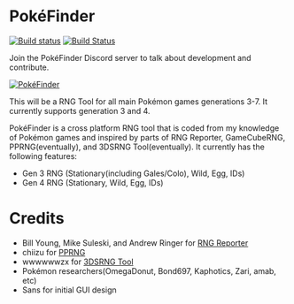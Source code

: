 # PokéFinder
[![Build status](https://ci.appveyor.com/api/projects/status/github/Admiral-Fish/PokeFinder?branch=master&svg=true)](https://ci.appveyor.com/project/Admiral-Fish/PokeFinder)
[![Build Status](https://travis-ci.org/Admiral-Fish/PokeFinder.svg?branch=master)](https://travis-ci.org/Admiral-Fish/PokeFinder) 

Join the PokéFinder Discord server to talk about development and contribute.

[![PokéFinder](https://discordapp.com/assets/07dca80a102d4149e9736d4b162cff6f.ico)](https://discord.gg/XmgQF9X)

This will be a RNG Tool for all main Pokémon games generations 3-7. It currently supports generation 3 and 4.

PokéFinder is a cross platform RNG tool that is coded from my knowledge of Pokémon games and inspired by parts of RNG Reporter, GameCubeRNG, PPRNG(eventually), and 3DSRNG Tool(eventually). It currently has the following features:
- Gen 3 RNG (Stationary(including Gales/Colo), Wild, Egg, IDs)
- Gen 4 RNG (Stationary, Wild, Egg, IDs)

# Credits
- Bill Young, Mike Suleski, and Andrew Ringer for [RNG Reporter](https://github.com/Slashmolder/RNGReporter)
- chiizu for [PPRNG](https://github.com/chiizu/PPRNG)
- wwwwwwzx for [3DSRNG Tool](https://github.com/wwwwwwzx/3DSRNGTool)
- Pokémon researchers(OmegaDonut, Bond697, Kaphotics, Zari, amab, etc)
- Sans for initial GUI design
